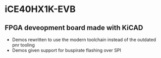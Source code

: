 # iCE40HX1K-EVB
FPGA deveopment board made with KiCAD
---------
- Demos rewritten to use the modern toolchain instead of the outdated pnr tooling
- Demos given support for buspirate flashing over SPI
